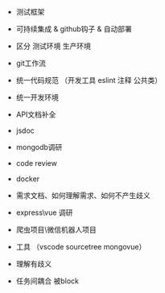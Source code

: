 * 测试框架
* 可持续集成 & github钩子 & 自动部署
* 区分 测试环境 生产环境
* git工作流
* 统一代码规范 （开发工具 eslint 注释 公共类）
* 统一开发环境 
* API文档补全
* jsdoc
* mongodb调研
* code review
* docker
* 需求文档、如何理解需求、如何不产生歧义
* express\vue 调研

* 爬虫项目\微信机器人项目

* 工具 （vscode sourcetree mongovue）

* 理解有歧义
* 任务间耦合 被block



